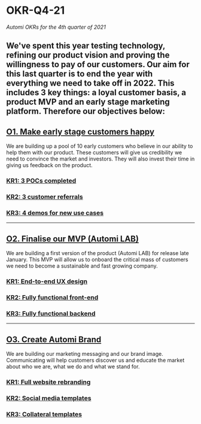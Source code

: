# OKR-Q4-21
*Automi OKRs for the 4th quarter of 2021*

We've spent this year testing technology, refining our product vision and proving the willingness to pay of our customers. Our aim for this last quarter is to end the year with everything we need to take off in 2022. This includes 3 key things: a loyal customer basis, a product MVP and an early stage marketing platform. Therefore our objectives below:
---
## [O1. Make early stage customers happy](https://github.com/automi-team/OKR-Q4-21/milestone/1)
We are building up a pool of 10 early customers who believe in our ability to help them with our product. These customers will give us credibility we need to convince the market and investors. They will also invest their time in giving us feedback on the product.

### [KR1: 3 POCs completed](https://github.com/automi-team/OKR-Q4-21/projects/2)

### [KR2: 3 customer referrals](https://github.com/automi-team/OKR-Q4-21/projects/3)

### [KR3: 4 demos for new use cases](https://github.com/automi-team/OKR-Q4-21/projects/4)

---

## [O2. Finalise our MVP (Automi LAB)](https://github.com/automi-team/OKR-Q4-21/milestone/2)
We are building a first version of the product (Automi LAB) for release late January. This MVP will allow us to onboard the critical mass of customers we need to become a sustainable and fast growing company.

### [KR1: End-to-end UX design](https://github.com/automi-team/OKR-Q4-21/projects/5)

### [KR2: Fully functional front-end](https://github.com/automi-team/OKR-Q4-21/projects/6)

### [KR3: Fully functional backend](https://github.com/automi-team/OKR-Q4-21/projects/7)

---

## [O3. Create Automi Brand](https://github.com/automi-team/OKR-Q4-21/milestone/3)
We are building our marketing messaging and our brand image. Communicating will help customers discover us and educate the market about who we are, what we do and what we stand for.

### [KR1: Full website rebranding](https://github.com/automi-team/OKR-Q4-21/projects/8)

### [KR2: Social media templates](https://github.com/automi-team/OKR-Q4-21/projects/9)

### [KR3: Collateral templates](https://github.com/automi-team/OKR-Q4-21/projects/10)
